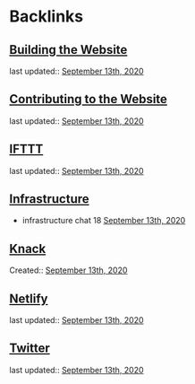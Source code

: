 
# Backlinks
## [Building the Website](<Building the Website.md>)
last updated:: [September 13th, 2020](<September 13th, 2020.md>)

## [Contributing to the Website](<Contributing to the Website.md>)
last updated:: [September 13th, 2020](<September 13th, 2020.md>)

## [IFTTT](<IFTTT.md>)
last updated:: [September 13th, 2020](<September 13th, 2020.md>)

## [Infrastructure](<Infrastructure.md>)
- infrastructure chat 18 [September 13th, 2020](<September 13th, 2020.md>)

## [Knack](<Knack.md>)
Created:: [September 13th, 2020](<September 13th, 2020.md>)

## [Netlify](<Netlify.md>)
last updated:: [September 13th, 2020](<September 13th, 2020.md>)

## [Twitter](<Twitter.md>)
last updated:: [September 13th, 2020](<September 13th, 2020.md>)


